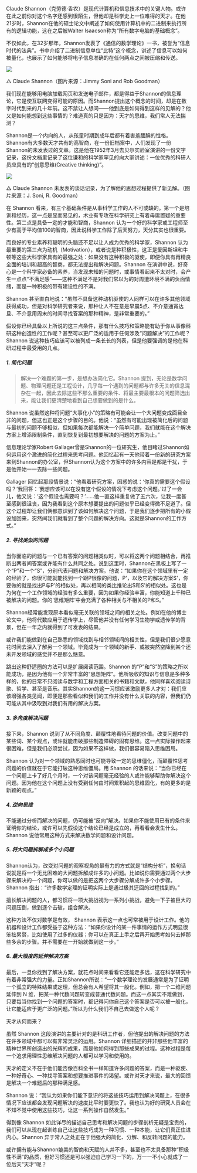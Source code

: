 Claude Shannon（克劳德·香农）是现代计算机和信息技术中的关键人物。或许在此之前你对这个名字还感到很陌生，但他却是科学史上一位难得的天才。在他21岁时，Shannon在他的硕士论文中阐述了如何使用计算机中的二进制来执行所有的逻辑功能，这在之后被Walter Isaacson称为“所有数字电脑的基础概念”。

不仅如此，在32岁那年，Shannon发表了《通信的数学理论》一书，被誉为“信息时代的法典”。书中介绍了二进制信息单位“比特”这个概念，讲述了信息可以如何被量化，也展示了如何能够将电子信息准确的在任何两点之间被压缩和传送。

![](http://p1.pstatp.com/large/31d300017094006329de)

△ Claude Shannon（图片来源：Jimmy Soni and Rob Goodman）

我们现在能够用电脑加载网页和发送电子邮件，都是得益于Shannon的信息理论，它是使互联网变得可能的原因。而Shannon提出这个概念的时间，却是在数字时代到来的几十年前。这不禁让人想问——他到底是如何得到这样的见解的？他又是如何能想到这些事情的？难道真的只是因为：天才的思维，我们常人无法揣测？

Shannon是一个内向的人，从孩童时期到成年后都有着害羞腼腆的性格。Shannon有大多数天才共有的高智商，在一份旧档案中，人们发现了一份Shannon的未发表过的文章。这是他在1952年3月去贝尔实验室演讲的一份文字记录，这份文档里记录了这位谦和的科学家罕见的向大家讲述：一位优秀的科研人员应具有的“创意思维(Creative thinking)”。

![](http://p1.pstatp.com/large/31db0002d18d8fe221a0)

△ Claude Shannon 未发表的谈话记录，为了解他的思想过程提供了新见解。（图片来源：J. Soni, R. Goodman）

在 Shannon 看来，有三个基础条件是从事科学工作的人不可或缺的。第一个是培训和经历，这一点是显而易见的，术业有专攻在科学研究上有着毋庸置疑的重要性。第二点是具备一定的才能和智商，Shannon 认为一个好的科学家或工程师至少有高于平均值100的智商，因此说科学工作除了后天努力，天分其实也很重要。

而良好的专业素养和聪明的头脑还不足以让人成为优秀的科学家，Shannon 认为最重要的第三点为动机（Motivation），或者说是种积极性，这正是爱因斯坦和牛顿等这些大科学家具有的最强之处：如果没有这种积极的驱使，即便你具有再精良全面的培训和超高的智商，都无法提出和解决问题。Shannon 在演讲中说，好奇心是一个科学家必备的素养，当发现未知的问题时，或事情看起来不太对时，会产生一点点“不满足感”——这种不满足不是对我们常以为的对周遭环境不满的负面情绪，而是一种积极的带有建设性的不满。

Shannon 甚至直白地说：“虽然不具备这种动机驱使的人同样可以在许多其他领域获得成功，但是对科学研究者来说，那种让人不在意是早晨5点、不介意通宵达旦、不介意用周末的时间寻找答案的那种精神，是非常重要的。”

假设你已经具备以上所说的这三点条件，那有什么技巧和策略能有助于你从事像科研这种创造性的工作呢？甚至可以更广泛的适用于任何涉及“问题解决”的工作呢？Shannon 说这种技巧应该可以被列成一条长长的列表，但是他要强调的是他在科研过程中最受用的几点。

##### 1. 简化问题

> 解决一个难题的第一步，是想办法简化它。Shannon 提到，无论是数学问题、物理问题还是工程设计，几乎每一个遇到的问题都与许多无关的信息混杂在一起，因此去除这些不那么重要的条件、将最主要最根本的问题筛选出来，能让我们更清楚地看到自己想要做到的是什么。

Shannon 说虽然这种将问题“大事化小”的策略有可能会让一个大问题变成面目全非的问题，但这也正是这个步骤的目的。他说：“虽然有可能出现被简化后的问题与最初的问题不够相似，但如果每次都能解决一个简单问题，我们就能在这个解决方案上增添限制条件，直到恢复到最初想要解决的问题的方案为止。”

信息理论学家Robert Gallager曾是Shannon的一位研究生，他目睹过Shannon如何运用这个激进的简化过程来思考问题。他回忆起有一天他带着一份新的研究方案来到Shannon的办公室，但Shannon认为这个方案中的许多内容是都是干扰，于是他开始一一去除一些问题。

Gallager 回忆起那段情景说：“他看着研究方案，困惑的说：‘你真的需要这个假设吗？’我回答：‘我想应该可以在没有这个假设的情况下考虑这个问题。’过了一会儿，他又说：‘这个假设也需要吗？’......他一直这样重复做了五六次，让我一度甚至感到很沮丧，因为我看到这个原本想要提出的问题似乎已经变得微不足道了。但这个过程却让我们俩都意识到了该如何解决这个问题，于是我们逐步把所有的小假设加回来，突然间我们就看到了整个问题的解决方向。这就是Shannon的工作方式。”

##### 2. 寻找类似的问题

当你面临的问题与一个已有答案的问题相类似时，可以将这两个问题相结合，再推断出两者间答案或许能有什么共同之处。说到这里时，Shannon在黑板上写了一个“P”和一个“S”，分别代表问题和解决方案。他说：“如果你在这个领域里有一定的经验了，你很可能就能找到一个跟P很像的问题，P'，以及它的解决方案S'，你要做的就是找出P与P'的相似处，再以相同的类比推论出S和S'的相似处。这也是为何在一个工作领域的经验有多么重要，因为如果你经验丰富，你能知道上千种已被解决的问题。你的‘思维矩阵’中会充满了各种相关与不相关的P和S。”

Shannon经常能发现原本看似毫无关联的领域之间的相关之处。例如在他的博士论文中，他将代数应用于遗传学上，尽管他并没有任何学习生物学或遗传学的背景，但在一年之内就得到了可发表的结果。

或许我们能做到在自己熟悉的领域找到与相邻领域间的相关性，但是我们很少愿意花时间去深入了解另一个领域。毕竟成为一个领域的新手、或被突然空降到某个还未开发领域的感觉并不是那么惬意。

跳出这种舒适圈的方法可以是扩展阅读范围。Shannon 的“P”和“S”的策略之所以能成功，是因为他有一个非常丰富的“思想矩阵”。他所吸收的知识与信息是多种多样的，他的日常不只阅读与数学和工程方面相关的书籍和文献，他同样喜欢阅读诗歌、哲学、甚至是音乐。其实Shannon的这一习惯应该激励更多人才对：我们应该增强各类见闻，即便是那些看似和我们的工作并没有什么关联的内容，但我们仍可能从其中汲取到对我们有用的解决方案。

##### 3. 多角度解决问题

接下来，Shannon 说到了从不同角度、颠覆性地看待问题的价值。改变问题中的某些词、某个观点，或许就能击破那些制造障碍的固有思维。这一点实际操作起来很困难，但是我们必须尝试，因为如果不这样做，我们很容易陷入思维困局。

Shannon 认为对一个领域的熟悉同时也可能导致一定的思维僵化，而颠覆性思考问题的价值就在于它能打破这种思维僵局。用 Shannon 的话来说：“当你已经在一个问题上卡了好几个月时，一个对该问题毫无经验的人或许能够帮助你解决这个问题。因为他在这个问题上没有受到任何由时间累积起的思维固化，有的更多的是新颖的观点。”

##### 4. 逆向思维

不能通过分析而解决的问题，仍可能被“反向”解决。如果你不能使用已有的条件来证明你的结论，或许可以先假设这个结论已经是成立的，再看看会发生什么。Shannon 说他常用这种方式来解决数学问题和设计问题。

##### 5. 将大问题拆解成多个小问题

Shannon认为，改变对问题的观察视角的最有力的方式就是“结构分析”，换句话说就是将一个无比困难的大问题拆解成许多的小问题。比如说你需要通过两个大步骤来解决的一个问题，你可以做的是把这两个大步骤分解成许多个小步骤。Shannon 指出：“许多数学定理的证明实际上是通过极其迂回的过程找到的。”

擅长解决问题的人，都习惯将一项大挑战视为一系列小挑战，避免一下子被巨大的问题压倒，做到逐个击破，组合解决。

这种方法不仅对数学是有效， Shannon 表示这一点也可常被用于设计工作。他的机器和设计工作都受益于这种方法：“如果你设计的某一件事情的运作方式明显很笨拙累赘，比如使用了过多的仪器；你可以在真正上手之后再开始思考如何去掉那些多余的步骤。并不需要在一开始就做到这一步。”

##### 6. 最大限度的延伸解决方案

最后，一旦你找到了解决方案，就花点时间来看看它还能走多远，这在科学研究中有着非常强大的力量。正如Shannon所说：“一个数学理论的发展通常是为了证明一个孤立的特殊结果或定理，但总会有人希望将其一般化。例如，把一个二维问题延伸到 N 维，把某一种代数问题转变成普通代数问题。而这一点其实不难做到，只要每当你找到一个问题的答案时，都记得问你自己这个答案是否可以被一般化，让它能适应于更广泛的问题。”所以为什么我们不自己去做这个人呢？

天才从何而来？

虽然 Shannon 这段演讲的主要针对的是科研工作者，但他提出的解决问题的方法在许多领域中都可以有非常灵活的运用。Shannon 详细描述的并非那些他丰富的精神世界所创造出的光辉的成果，而是他如何得到那些成果的过程。这种过程是每一个追求用理性思维解决问题的人都可以学习和使用的。

天才的定义不在于他们能否像百科全书一样知道许多问题的答案，而是一种驱使、一种好奇心、一种找寻答案和想要推进事件的渴望。或许对天才来说，最大的回馈是解决一个难题后的那种满足感。

Shannon 说：“我认为如果你们能下意识的将这些技巧运用到解决问题上，在很多情况下应该都会发现问题解决的速度比平时要更快了。我也认为好的研究人员会在不知不觉中使用这些技巧，让这一系列操作自然发生。”

得到像 Shannon 如此详尽的描述自己思考和解决问题的步骤剖析无疑是宝贵的，我们可以从现在起训练自己让这些技巧成为一种习惯、一种本能，让它们真正住进内心。Shannon 异于常人之处正在于他强大的简化、分解、和反转问题的能力。

或许拥有能与Shannon媲美的智商和天赋的人并不多，甚至也不太具备那种“积极性不满”的品质，但好习惯还是可以强迫自己学习一下的，万一一不小心就成了一位后天“天才”呢？
